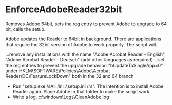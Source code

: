 # EnforceAdobeReader32bit
Removes Adobe 64bit, sets the reg entry to prevent Adobe to upgrade to 64 bit, calls the setup.

Adobe updates the Reader to 64bit in background. There are applications that require the 32bit version of Adobe to work properly. The script will... 

...remove any installations with the name "Adobe Acrobat Reader - English", "Adobe Acrobat Reader - Deutsch" (add other languages as required)
...set the reg entries to prevent the upgrade behavior:  "bUpdateToSingleApp=0" under HKLM\SOFTWARE\Policies\Adobe\Acrobat Reader\DC\FeatureLockDown" both in the 32 and 64 branch 
-	Run "setup.exe /sAll /ini .\setup.ini /rs". The intention is to install Adobe Reader again. Place Adobe in that folder to make the script work.
-	Write a log, c:\windows\Logs\CleanAdobe.log

